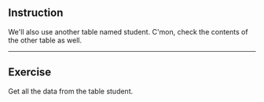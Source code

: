 ## Instruction
We'll also use another table named student. C'mon, check the contents of the other table as well.

---
## Exercise
Get all the data from the table student.
